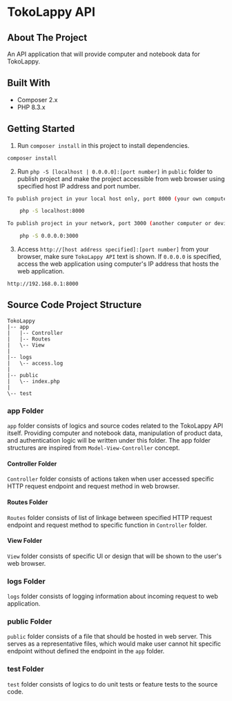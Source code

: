 # TokoLappy API
## About The Project
An API application that will provide computer and notebook data for TokoLappy.

## Built With 
- Composer 2.x
- PHP 8.3.x

## Getting Started
1. Run `composer install` in this project to install dependencies.
```bash
composer install
```

2. Run `php -S [localhost | 0.0.0.0]:[port number]` in `public` folder to publish project and make the project accessible from web browser using specified host IP address and port number.
```bash
To publish project in your local host only, port 8000 (your own computer or device will access the web application):

    php -S localhost:8000

To publish project in your network, port 3000 (another computer or device will access the web application):

    php -S 0.0.0.0:3000
```

3. Access `http://[host address specified]:[port number]` from your browser, make sure `TokoLappy API` text is shown. If `0.0.0.0` is specified, access the web application using computer's IP address that hosts the web application.
```url
http://192.168.0.1:8000
```

## Source Code Project Structure
```
TokoLappy
|-- app
|   |-- Controller
|   |-- Routes
|   \-- View
|    
|-- logs
|   \-- access.log
|    
|-- public
|   \-- index.php
|
\-- test
```

### app Folder
`app` folder consists of logics and source codes related to the TokoLappy API itself. Providing computer and notebook data, manipulation of product data, and authentication logic will be written under this folder. The app folder structures are inspired from `Model-View-Controller` concept.

#### Controller Folder
`Controller` folder consists of actions taken when user accessed specific  HTTP request endpoint and request method in web browser.

#### Routes Folder
`Routes` folder consists of list of linkage between specified HTTP request endpoint and request method to specific function in `Controller` folder.

#### View Folder
`View` folder consists of specific UI or design that will be shown to the user's web browser.

### logs Folder
`logs` folder consists of logging information about incoming request to web application.

### public Folder
`public` folder consists of a file that should be hosted in web server. This serves as a representative files, which would make user cannot hit specific endpoint without defined the endpoint in the `app` folder.

### test Folder
`test` folder consists of logics to do unit tests or feature tests to the source code.